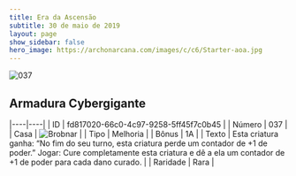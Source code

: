 ```yaml
---
title: Era da Ascensão
subtitle: 30 de maio de 2019
layout: page
show_sidebar: false
hero_image: https://archonarcana.com/images/c/c6/Starter-aoa.jpg
---
```


![037](https://cdn.keyforgegame.com/media/card_front/pt/435_037_782P82776FC7_pt.png)

## Armadura Cybergigante

|----|----|
| ID | fd817020-66c0-4c97-9258-5ff45f7c0b45 |
| Número | 037 |
| Casa | ![Brobnar](https://archonarcana.com/images/thumb/e/e0/Brobnar.png/22px-Brobnar.png "Brobnar") |
| Tipo | Melhoria |
| Bônus | 1A |
| Texto | Esta criatura ganha: “No fim do seu turno, esta criatura perde um contador de +1 de poder.” Jogar: Cure completamente esta criatura e dê a ela um contador de +1 de poder para cada dano curado. |
| Raridade | Rara |
